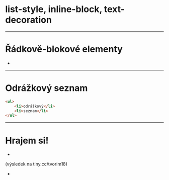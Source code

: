 <!-- .slide: data-state="c-slide-inter" -->

#  list-style, inline-block, text-decoration

---

# Řádkově-blokové elementy

>>>
*

---

# Odrážkový seznam

```html
<ul>
    <li>odrážkový</li>
    <li>seznam</li>
</ul>
```
<!-- .element: class="c-text-md stretch" -->

---

<!-- .slide: data-state="c-slide-task" -->

# Hrajem si!

*

(výsledek na tiny.cc/tvorim18) <!-- .element: class="c-text-xs c-text-right" -->


>>>
*
